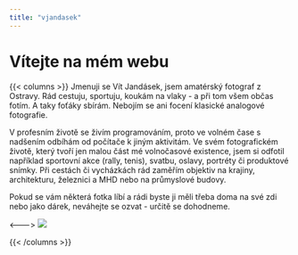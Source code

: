 ```yaml
---
title: "vjandasek"
---
```

# Vítejte na mém webu

{{< columns >}}
Jmenuji se Vít Jandásek, jsem amatérský fotograf z Ostravy. Rád cestuju, sportuju, koukám na vlaky - a při tom všem občas fotím. A taky foťáky sbírám. Nebojím se ani focení klasické analogové fotografie.

V profesním životě se živím programováním, proto ve volném čase s nadšením odbíhám od počítače k jiným aktivitám. Ve svém fotografickém životě, který tvoří jen malou část mé volnočasové existence, jsem si odfotil například sportovní akce (rally, tenis), svatbu, oslavy, portréty či produktové snímky. Při cestách či vycházkách rád zaměřím objektiv na krajiny, architekturu, železnici a MHD nebo na průmyslové budovy.

Pokud se vám některá fotka líbí a rádi byste ji měli třeba doma na své zdi nebo jako dárek, neváhejte se ozvat - určitě se dohodneme.

<--->
![](images/profil.jpg)

{{< /columns >}}